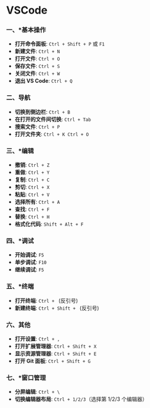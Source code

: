 # VSCode

### 一、*基本操作
- **打开命令面板**: `Ctrl + Shift + P` 或 `F1`
- **新建文件**: `Ctrl + N`
- **打开文件**: `Ctrl + O`
- **保存文件**: `Ctrl + S`
- **关闭文件**: `Ctrl + W`
- **退出 VS Code**: `Ctrl + Q`

### 二、导航
- **切换到侧边栏**: `Ctrl + B`
- **在打开的文件间切换**: `Ctrl + Tab`
- **搜索文件**: `Ctrl + P`
- **打开文件夹**: `Ctrl + K Ctrl + O`

### 三、*编辑
- **撤销**: `Ctrl + Z`
- **重做**: `Ctrl + Y`
- **复制**: `Ctrl + C`
- **剪切**: `Ctrl + X`
- **粘贴**: `Ctrl + V`
- **选择所有**: `Ctrl + A`
- **查找**: `Ctrl + F`
- **替换**: `Ctrl + H`
- **格式化代码**: `Shift + Alt + F`

### 四、*调试
- **开始调试**: `F5`
- **单步调试**: `F10`
- **继续调试**: `F5`

### 五、*终端
- **打开终端**: `Ctrl + ` (反引号)
- **新建终端**: `Ctrl + Shift + ` (反引号)

### 六、其他
- **打开设置**: `Ctrl + ,`
- **打开扩展管理器**: `Ctrl + Shift + X`
- **显示资源管理器**: `Ctrl + Shift + E`
- **打开 Git 面板**: `Ctrl + Shift + G`

### 七、*窗口管理
- **分屏编辑**: `Ctrl + \`
- **切换编辑器布局**: `Ctrl + 1/2/3`（选择第 1/2/3 个编辑器）